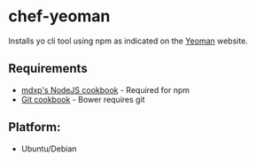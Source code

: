 chef-yeoman
===========
Installs yo cli tool using npm as indicated on the [Yeoman](http://yeoman.io/) website.

## Requirements

* [mdxp's NodeJS cookbook](https://github.com/mdxp/nodejs-cookbook) - Required for npm
* [Git cookbook](https://github.com/opscode-cookbooks/git) - Bower requires git

## Platform:

* Ubuntu/Debian
